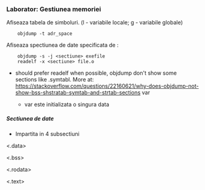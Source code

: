 ### Laborator: Gestiunea memoriei

Afiseaza tabela de simboluri. (l - variabile locale; g - variabile globale)
```
	objdump -t adr_space
```

Afiseaza spectiunea de date specificata de <sectiune>:
```
	objdump -s -j <sectiune> exefile
	readelf -x <sectiune> file.o
```
* should prefer readelf when possible, objdump don't show some sections like .symtabl.
More at:
https://stackoverflow.com/questions/22160621/why-does-objdump-not-show-bss-shstratab-symtab-and-strtab-sections
<static> var
	* var este initializata o singura data

<const> 

##### Sectiunea de date
* Impartita in 4 subsectiuni

<.data>

<.bss>

<.rodata>

<.text>